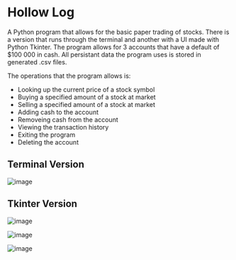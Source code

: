 # Hollow Log

A Python program that allows for the basic paper trading of stocks. There is a version that runs through the terminal and another with a UI made with Python Tkinter.
The program allows for 3 accounts that have a default of $100 000 in cash. All persistant data the program uses is stored in generated .csv files.

The operations that the program allows is:
- Looking up the current price of a stock symbol
- Buying a specified amount of a stock at market
- Selling a specified amount of a stock at market
- Adding cash to the account
- Removeing cash from the account
- Viewing the transaction history
- Exiting the program
- Deleting the account

## Terminal Version

![image](https://user-images.githubusercontent.com/32044950/120120283-32ecb580-c16a-11eb-996f-b01515bc0935.png)

## Tkinter Version

![image](https://user-images.githubusercontent.com/32044950/120120424-1dc45680-c16b-11eb-8120-52f06e16df36.png)

![image](https://user-images.githubusercontent.com/32044950/120120434-2ae14580-c16b-11eb-8ca4-720fd46446f5.png)

![image](https://user-images.githubusercontent.com/32044950/120120439-346aad80-c16b-11eb-90b7-aafd63433438.png)
